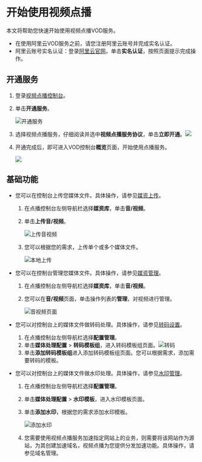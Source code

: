 # 开始使用视频点播

本文将帮助您快速开始使用视频点播VOD服务。

-   在使用阿里云VOD服务之前，请您注册阿里云账号并完成实名认证。
-   阿里云账号实名认证：登录[阿里云官网](https://account.console.aliyun.com/?spm=a2c4g.11186623.2.11.252241abqbKiGM#/auth/home)，单击**实名认证**，按照页面提示完成操作。

## 开通服务

1.  登录[视频点播控制台](https://vod.console.aliyun.com/)。

2.  单击**开通服务**。

    ![开通服务](https://static-aliyun-doc.oss-accelerate.aliyuncs.com/assets/img/zh-CN/2762076061/p186089.png)

3.  选择视频点播服务，仔细阅读并选中**视频点播服务协议**，单击**立即开通**。![](https://static-aliyun-doc.oss-accelerate.aliyuncs.com/assets/img/zh-CN/2762076061/p177493.png)

4.  开通完成后，即可进入VOD控制台**概览**页面，开始使用点播服务。

    ![](https://static-aliyun-doc.oss-accelerate.aliyuncs.com/assets/img/zh-CN/8447652061/p172436.png)


## 基础功能

-   您可以在控制台上传您媒体文件。具体操作，请参见[媒资上传](/cn.zh-CN/控制台指南/媒资库/媒资上传.md)。
    1.  在点播控制台左侧导航栏选择**媒资库**，单击**音/视频**。
    2.  单击**上传音/视频**。

        ![上传音视频](https://static-aliyun-doc.oss-accelerate.aliyuncs.com/assets/img/zh-CN/4081106061/p184170.png)

    3.  您可以根据您的需求，上传单个或多个媒体文件。

        ![本地上传](https://static-aliyun-doc.oss-accelerate.aliyuncs.com/assets/img/zh-CN/4081106061/p184186.png)

-   您可以在控制台管理您媒体文件。具体操作，请参见[媒资管理](/cn.zh-CN/控制台指南/媒资库/媒资管理.md)。
    1.  在点播控制台左侧导航栏选择**媒资库**，单击**音/视频**。
    2.  您可以在**音/视频**页面，单击操作列表的**管理**，对视频进行管理。

        ![音视频页面](https://static-aliyun-doc.oss-accelerate.aliyuncs.com/assets/img/zh-CN/3744036061/p184462.png)

-   您可以对控制台上的媒体文件做转码处理。具体操作，请参见[转码设置](/cn.zh-CN/控制台指南/配置管理/转码设置.md)。
    1.  在点播控制台左侧导航栏选择**配置管理**。
    2.  单击**媒体处理配置** \> **转码模板组**，进入转码模板组页面。![转码](https://static-aliyun-doc.oss-accelerate.aliyuncs.com/assets/img/zh-CN/0739006061/p172491.png)
    3.  单击**添加转码模板组**进入添加转码模板组页面。您可以根据需求，添加需要转码的模板。
-   您可以对控制台上的媒体文件做水印处理。具体操作，请参见[水印管理](/cn.zh-CN/控制台指南/配置管理/水印管理.md)。
    1.  在点播控制台左侧导航栏选择**配置管理**。
    2.  单击**媒体处理配置** \> **水印模板**，进入水印模板页面。
    3.  单击**添加水印**，根据您的需求添加水印模板。

        ![添加水印](https://static-aliyun-doc.oss-accelerate.aliyuncs.com/assets/img/zh-CN/4061276061/p178966.png)

    4.  您需要使用视频点播服务加速指定网站上的业务，则需要将该网站作为源站，为其创建加速域名，视频点播为您提供分发加速功能。具体操作，请参见域名管理。

